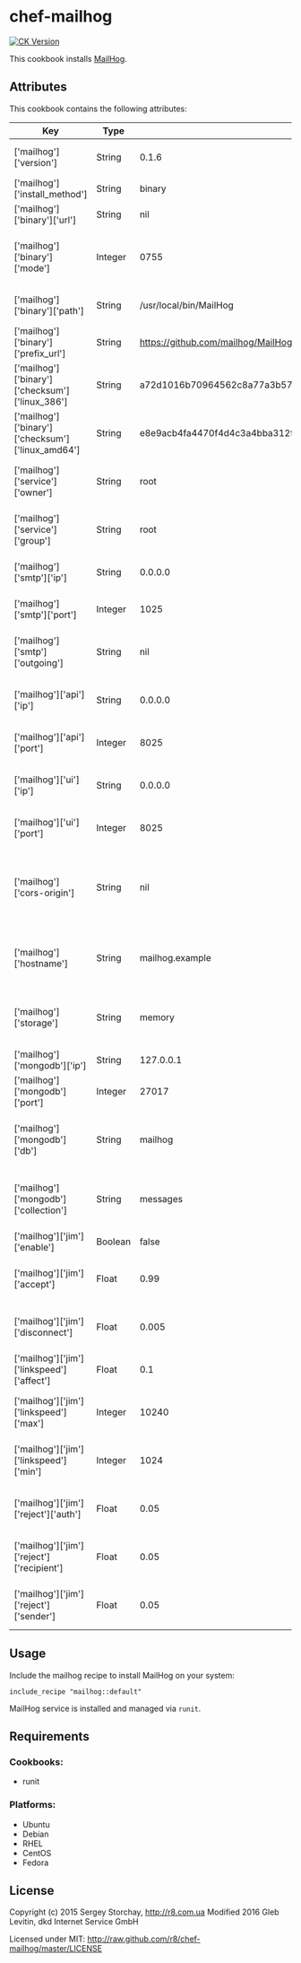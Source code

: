# chef-mailhog

[![CK Version](http://img.shields.io/cookbook/v/mailhog.svg)](https://supermarket.getchef.com/cookbooks/mailhog)

This cookbook installs [MailHog](https://github.com/mailhog/MailHog).

Attributes
-----

This cookbook contains the following attributes:

| Key                                              | Type    | Default                                                           | Description                                                                  |
|--------------------------------------------------|---------|-------------------------------------------------------------------|------------------------------------------------------------------------------|
| ['mailhog']['version']                           | String  | 0.1.6                                                             | Version of the MailHog to install                                            |
| ['mailhog']['install_method']                    | String  | binary                                                            | MailHog install method                                                       |
| ['mailhog']['binary']['url']                     | String  | nil                                                               | MailHog binary url                                                           |
| ['mailhog']['binary']['mode']                    | Integer | 0755                                                              | Access permissions to the MailHog binary file                                |
| ['mailhog']['binary']['path']                    | String  | /usr/local/bin/MailHog                                            | Location of the MailHog binary file                                          |
| ['mailhog']['binary']['prefix_url']              | String  | https://github.com/mailhog/MailHog/releases/download/v            | MailHog binary prefix url                                                    |
| ['mailhog']['binary']['checksum']['linux_386']   | String  | a72d1016b70964562c8a77a3b57637a77889ee61f3b22973e0a7beb17181d8da  | MailHog binary file checksum for linux_386                                   |
| ['mailhog']['binary']['checksum']['linux_amd64'] | String  | e8e9acb4fa4470f4d4c3a4bba312f335bfc28122ea723599531699f099b4c9a5  | MailHog binary file checksum for linux_amd64                                 |
| ['mailhog']['service']['owner']                  | String  | root                                                              | User that should own the mailhog service                                     |
| ['mailhog']['service']['group']                  | String  | root                                                              | Group that should own the mailhog service                                    |
| ['mailhog']['smtp']['ip']                        | String  | 0.0.0.0                                                           | Interface for SMTP server to bind to                                         |
| ['mailhog']['smtp']['port']                      | Integer | 1025                                                              | Port for SMTP server to bind to                                              |
| ['mailhog']['smtp']['outgoing']                  | String  | nil                                                               | JSON file defining outgoing SMTP servers                                     |
| ['mailhog']['api']['ip']                         | String  | 0.0.0.0                                                           | Interface for HTTP API server to bind to                                     |
| ['mailhog']['api']['port']                       | Integer | 8025                                                              | Port for HTTP API server to bind to                                          |
| ['mailhog']['ui']['ip']                          | String  | 0.0.0.0                                                           | Interface for HTTP UI server to bind to                                      |
| ['mailhog']['ui']['port']                        | Integer | 8025                                                              | Port for HTTP UI server to bind to                                           |
| ['mailhog']['cors-origin']                       | String  | nil                                                               | If set, a Access-Control-Allow-Origin header is returned for API endpoints   |
| ['mailhog']['hostname']                          | String  | mailhog.example                                                   | Hostname to use for EHLO/HELO and message IDs                                |
| ['mailhog']['storage']                           | String  | memory                                                            | Set message storage: memory / mongodb / maildir                              |
| ['mailhog']['mongodb']['ip']                     | String  | 127.0.0.1                                                         | Host for MongoDB                                                             |
| ['mailhog']['mongodb']['port']                   | Integer | 27017                                                             | Port for MongoDB                                                             |
| ['mailhog']['mongodb']['db']                     | String  | mailhog                                                           | MongoDB database name for message storage                                    |
| ['mailhog']['mongodb']['collection']             | String  | messages                                                          | MongoDB collection name for message storage                                  |
| ['mailhog']['jim']['enable']                     | Boolean | false                                                             | Set to true to enable Jim                                                    |
| ['mailhog']['jim']['accept']                     | Float   | 0.99                                                              | Chance of accepting an incoming connection                                   |
| ['mailhog']['jim']['disconnect']                 | Float   | 0.005                                                             | Chance of randomly disconnecting a session                                   |
| ['mailhog']['jim']['linkspeed']['affect']        | Float   | 0.1                                                               | Chance of applying a rate limit                                              |
| ['mailhog']['jim']['linkspeed']['max']           | Integer | 10240                                                             | Maximum link speed (in bytes per second)                                     |
| ['mailhog']['jim']['linkspeed']['min']           | Integer | 1024                                                              | Minimum link speed (in bytes per second)                                     |
| ['mailhog']['jim']['reject']['auth']             | Float   | 0.05                                                              | Chance of rejecting an AUTH command                                          |
| ['mailhog']['jim']['reject']['recipient']        | Float   | 0.05                                                              | Chance of rejecting a RCPT TO command                                        |
| ['mailhog']['jim']['reject']['sender']           | Float   | 0.05                                                              | Chance of rejecting a MAIL FROM command                                      |

Usage
-----

Include the mailhog recipe to install MailHog on your system:
```chef
include_recipe "mailhog::default"
```

MailHog service is installed and managed via `runit`.

Requirements
------------

### Cookbooks:

* runit

### Platforms:

* Ubuntu
* Debian
* RHEL
* CentOS
* Fedora

License
-------

Copyright (c) 2015 Sergey Storchay, http://r8.com.ua
Modified 2016 Gleb Levitin, dkd Internet Service GmbH

Licensed under MIT:
http://raw.github.com/r8/chef-mailhog/master/LICENSE
